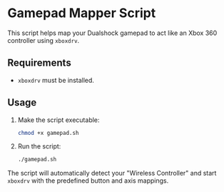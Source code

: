 # Gamepad Mapper Script

This script helps map your Dualshock gamepad to act like an Xbox 360 controller using `xboxdrv`.

## Requirements

- `xboxdrv` must be installed. 

## Usage

1.  Make the script executable:
    ```bash
    chmod +x gamepad.sh
    ```
2.  Run the script:
    ```bash
    ./gamepad.sh
    ```

The script will automatically detect your "Wireless Controller" and start `xboxdrv` with the predefined button and axis mappings.
